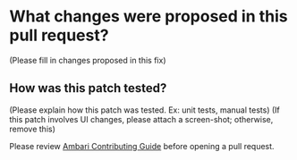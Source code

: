 # What changes were proposed in this pull request?

(Please fill in changes proposed in this fix)

## How was this patch tested?

(Please explain how this patch was tested. Ex: unit tests, manual tests)
(If this patch involves UI changes, please attach a screen-shot; otherwise, remove this)

Please review [Ambari Contributing Guide](https://cwiki.apache.org/confluence/display/AMBARI/How+to+Contribute) before opening a pull request.
